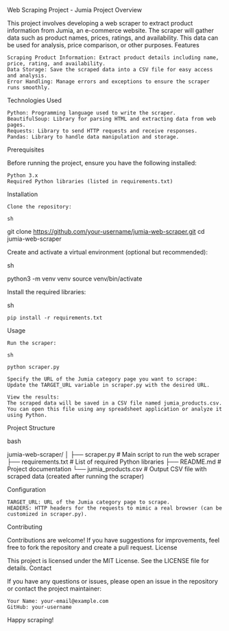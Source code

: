 Web Scraping Project - Jumia
Project Overview

This project involves developing a web scraper to extract product information from Jumia, an e-commerce website. The scraper will gather data such as product names, prices, ratings, and availability. This data can be used for analysis, price comparison, or other purposes.
Features

    Scraping Product Information: Extract product details including name, price, rating, and availability.
    Data Storage: Save the scraped data into a CSV file for easy access and analysis.
    Error Handling: Manage errors and exceptions to ensure the scraper runs smoothly.

Technologies Used

    Python: Programming language used to write the scraper.
    BeautifulSoup: Library for parsing HTML and extracting data from web pages.
    Requests: Library to send HTTP requests and receive responses.
    Pandas: Library to handle data manipulation and storage.

Prerequisites

Before running the project, ensure you have the following installed:

    Python 3.x
    Required Python libraries (listed in requirements.txt)

Installation

    Clone the repository:

    sh

git clone https://github.com/your-username/jumia-web-scraper.git
cd jumia-web-scraper

Create and activate a virtual environment (optional but recommended):

sh

python3 -m venv venv
source venv/bin/activate

Install the required libraries:

sh

    pip install -r requirements.txt

Usage

    Run the scraper:

    sh

    python scraper.py

    Specify the URL of the Jumia category page you want to scrape:
    Update the TARGET_URL variable in scraper.py with the desired URL.

    View the results:
    The scraped data will be saved in a CSV file named jumia_products.csv. You can open this file using any spreadsheet application or analyze it using Python.

Project Structure

bash

jumia-web-scraper/
│
├── scraper.py           # Main script to run the web scraper
├── requirements.txt     # List of required Python libraries
├── README.md            # Project documentation
└── jumia_products.csv   # Output CSV file with scraped data (created after running the scraper)

Configuration

    TARGET_URL: URL of the Jumia category page to scrape.
    HEADERS: HTTP headers for the requests to mimic a real browser (can be customized in scraper.py).

Contributing

Contributions are welcome! If you have suggestions for improvements, feel free to fork the repository and create a pull request.
License

This project is licensed under the MIT License. See the LICENSE file for details.
Contact

If you have any questions or issues, please open an issue in the repository or contact the project maintainer:

    Your Name: your-email@example.com
    GitHub: your-username

Happy scraping!
